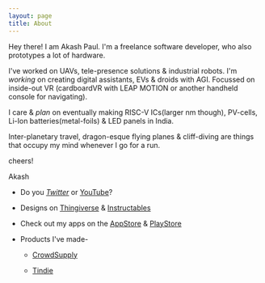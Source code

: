 ```yaml
---
layout: page
title: About
---
```

Hey there! I am Akash Paul. I'm a freelance software developer, who also prototypes a lot of hardware.

I've worked on UAVs, tele-presence solutions & industrial robots. I'm _working_ on creating digital assistants, EVs & droids with AGI. Focussed on inside-out VR (cardboardVR with LEAP MOTION or another handheld console for navigating).

I care & _plan_ on eventually making RISC-V ICs(larger nm though), PV-cells, Li-Ion batteries(metal-foils) & LED panels in India.

Inter-planetary travel, dragon-esque flying planes & cliff-diving are things that occupy my mind whenever I go for a run.

cheers!

Akash

- Do you [_Twitter_](https://twitter.com/iakashpaul) or [YouTube]()?

- Designs on [Thingiverse]() & [Instructables](http://www.instructables.com/member/iAkashPaul/?publicView=true)

- Check out my apps on the [AppStore]() & [PlayStore]()

- Products I've made-

    * [CrowdSupply]()
    
    * [Tindie]()
